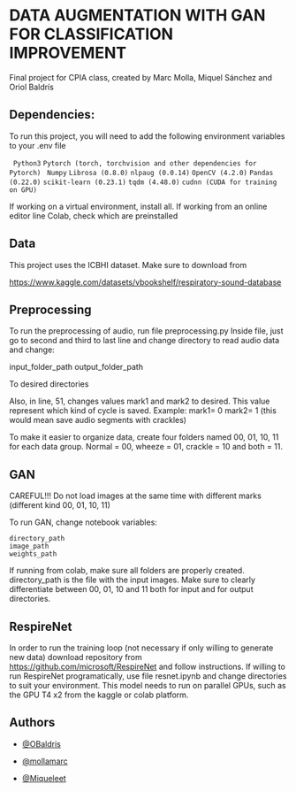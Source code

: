 # DATA AUGMENTATION WITH GAN  FOR CLASSIFICATION IMPROVEMENT

Final project for CPIA class, created by Marc Molla, Miquel Sánchez and Oriol Baldrís




## Dependencies:

To run this project, you will need to add the following environment variables to your .env file

` Python3`
`Pytorch (torch, torchvision and other dependencies for Pytorch)`
` Numpy`
`Librosa (0.8.0)`
`nlpaug (0.0.14)`
`OpenCV (4.2.0)`
`Pandas (0.22.0)`
`scikit-learn (0.23.1)`
`tqdm (4.48.0)`
`cudnn (CUDA for training on GPU)`

If working on a virtual environment, install all. If working from an online editor line Colab, check which are preinstalled




## Data

This project uses the ICBHI dataset. Make sure to download from 

https://www.kaggle.com/datasets/vbookshelf/respiratory-sound-database
## Preprocessing
To run the preprocessing of audio, run file preprocessing.py
Inside file, just go to second and third to last line and change directory to read audio data and change:

input_folder_path 
output_folder_path 

To desired directories

Also, in line, 51, changes values mark1 and mark2 to desired. This value represent which kind of cycle is saved. 
Example:
mark1= 0 mark2= 1  (this would mean save audio segments with crackles)

To make it easier to organize data, create four folders named 00, 01, 10, 11 for each data group.  Normal = 00, wheeze = 01, crackle = 10 and both = 11.
## GAN
CAREFUL!!!
Do not load images at the same time with different marks (different kind 00, 01, 10, 11)

To run GAN, change notebook variables:

    directory_path 
    image_path
    weights_path


If running from colab, make sure all folders are properly created. directory_path is the file with the input images. Make sure to clearly differentiate between 00, 01, 10 and 11 both for input and for output directories.


## RespireNet
In order to run the training loop (not necessary if only willing to generate new data) download repository from https://github.com/microsoft/RespireNet and follow instructions. If willing to run RespireNet programatically, use file resnet.ipynb and change directories to suit your environment. This model needs to run on parallel GPUs, such as the GPU T4 x2 from the kaggle or colab platform.
## Authors

- [@OBaldris](https://github.com/OBaldris)

- [@mollamarc](https://github.com/mollamarc)

- [@Miqueleet](https://github.com/Miqueleet)
